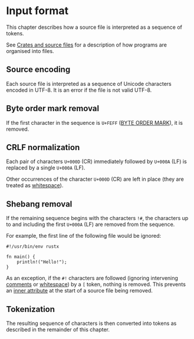 # Input format

This chapter describes how a source file is interpreted as a sequence of tokens.

See [Crates and source files] for a description of how programs are organised into files.

## Source encoding

Each source file is interpreted as a sequence of Unicode characters encoded in UTF-8.
It is an error if the file is not valid UTF-8.

## Byte order mark removal

If the first character in the sequence is `U+FEFF` ([BYTE ORDER MARK]), it is removed.

## CRLF normalization

Each pair of characters `U+000D` (CR) immediately followed by `U+000A` (LF) is replaced by a single `U+000A` (LF).

Other occurrences of the character `U+000D` (CR) are left in place (they are treated as [whitespace]).

## Shebang removal

If the remaining sequence begins with the characters `!#`, the characters up to and including the first `U+000A` (LF) are removed from the sequence.

For example, the first line of the following file would be ignored:

<!-- ignore: tests don't like shebang -->
```rust,ignore
#!/usr/bin/env rustx

fn main() {
    println!("Hello!");
}
```

As an exception, if the `#!` characters are followed (ignoring intervening [comments] or [whitespace]) by a `[` token, nothing is removed.
This prevents an [inner attribute] at the start of a source file being removed.

## Tokenization

The resulting sequence of characters is then converted into tokens as described in the remainder of this chapter.

[inner attribute]: attributes.md
[BYTE ORDER MARK]: https://en.wikipedia.org/wiki/Byte_order_mark#UTF-8
[comments]: comments.md
[Crates and source files]: crates-and-source-files.md
[_shebang_]: https://en.wikipedia.org/wiki/Shebang_(Unix)
[whitespace]: whitespace.md
